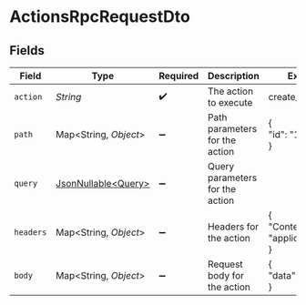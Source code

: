 # ActionsRpcRequestDto


## Fields

| Field                                                    | Type                                                     | Required                                                 | Description                                              | Example                                                  |
| -------------------------------------------------------- | -------------------------------------------------------- | -------------------------------------------------------- | -------------------------------------------------------- | -------------------------------------------------------- |
| `action`                                                 | *String*                                                 | :heavy_check_mark:                                       | The action to execute                                    | create_employee                                          |
| `path`                                                   | Map\<String, *Object*>                                   | :heavy_minus_sign:                                       | Path parameters for the action                           | {<br/>"id": "123"<br/>}                                  |
| `query`                                                  | [JsonNullable\<Query>](../../models/components/Query.md) | :heavy_minus_sign:                                       | Query parameters for the action                          |                                                          |
| `headers`                                                | Map\<String, *Object*>                                   | :heavy_minus_sign:                                       | Headers for the action                                   | {<br/>"Content-Type": "application/json"<br/>}           |
| `body`                                                   | Map\<String, *Object*>                                   | :heavy_minus_sign:                                       | Request body for the action                              | {<br/>"data": "example"<br/>}                            |